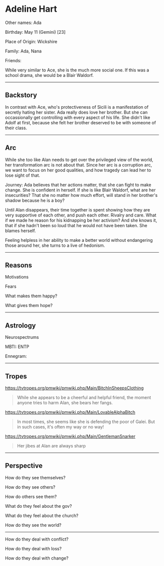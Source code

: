 # Adeline Hart

Other names: Ada

Birthday: May 11 (Gemini) [23]

Place of Origin: Wickshire

Family: Ada, Nana

Friends:



While very similar to Ace, she is the much more social one. If this was a school drama, she would be a Blair Waldorf. 

------

## Backstory

In contrast with Ace, who's protectiveness of Sicili is a manifestation of secretly hating her sister. Ada really does love her brother. But she can occassionally get controlling with every aspect of his life. She didn't like Adolf at first, because she felt her brother deserved to be with someone of their class. 

---

## Arc

While she too like Alan needs to get over the privileged view of the world, her transformation arc is not about that. Since her arc is a corruption arc, we want to focus on her good qualities, and how tragedy can lead her to lose sight of that.

Journey: Ada believes that her actions matter, that she can fight to make change. She is confident in herself. If she is like Blair Waldorf, what are her insecurities? That she no matter how much effort, will stand in her brother's shadow because he is a boy? 

Until Alan disappears, their time together is spent showing how they are very supportive of each other, and push each other. Rivalry and care. What if we made he reason for his kidnapping be her activism? And she knows it, that if she hadn't been so loud that he would not have been taken. She blames herself.

Feeling helpless in her ability to make a better world without endangering those around her, she turns to a live of hedonism.

------

## Reasons

Motivations

> 

Fears

> 

What makes them happy?

> 

What gives them hope?

> 

------

## Astrology

Neurospectrums

> 

MBTI: ENTP

Ennegram:

------

## Tropes

https://tvtropes.org/pmwiki/pmwiki.php/Main/BitchInSheepsClothing

> While she appears to be a cheerful and helpful friend, the moment anyone tries to harm Alan, she bears her fangs. 

https://tvtropes.org/pmwiki/pmwiki.php/Main/LovableAlphaBitch

> In most times, she seems like she is defending the poor of Galei. But in such cases, it's often my way or no way!

https://tvtropes.org/pmwiki/pmwiki.php/Main/GentlemanSnarker

> Her jibes at Alan are always sharp

------

## Perspective

How do they see themselves?

> 

How do they see others?

> 

How do others see them?

> 

What do they feel about the gov?

> 

What do they feel about the church?

> 

How do they see the world?

> 

------

How do they deal with conflict?

> 

How do they deal with loss?

> 

How do they deal with change?

> 

